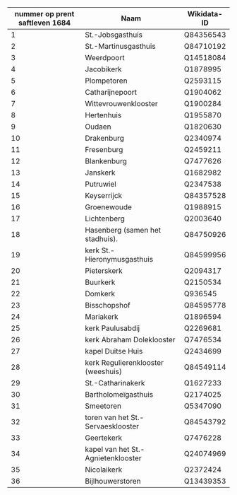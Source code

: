 |nummer op prent saftleven 1684|Naam|Wikidata-ID|
| ---- | -- | -------- |
|1|St.-Jobsgasthuis|Q84356543|
|2|St.-Martinusgasthuis|Q84710192|
|3|Weerdpoort| Q14518084|
|4|Jacobikerk| Q1878995|
|5|Plompetoren| Q2593115|
|6|Catharijnepoort| Q1904062|
|7|Wittevrouwenklooster| Q1900284|
|8|Hertenhuis|Q1955870|
|9|Oudaen| Q1820630|
|10|Drakenburg| Q2340974|
|11|Fresenburg| Q2459211|
|12|Blankenburg|Q7477626|
|13|Janskerk| Q1682982|
|14|Putruwiel| Q2347538|
|15|Keyserrijck|Q84357528
|16|Groenewoude| Q1988915|
|17|Lichtenberg| Q2003640|
|18|Hasenberg (samen het stadhuis). |Q84750926|
|19|kerk St.-Hieronymusgasthuis|Q84599956|
|20|Pieterskerk| Q2094317|
|21|Buurkerk| Q2150534|
|22|Domkerk| Q936545|
|23|Bisschopshof|Q84595778|
|24|Mariakerk| Q1896594|
|25|kerk Paulusabdij| Q2269681|
|26|kerk Abraham Doleklooster|Q7476534|
|27|kapel Duitse Huis| Q2434699|
|28|kerk Regulierenklooster (weeshuis)|Q84549114|
|29|St.-Catharinakerk| Q1627233|
|30|Bartholomeïgasthuis| Q2174025|
|31|Smeetoren| Q5347090|
|32|toren van het St.-Servaesklooster|Q84543792|
|33|Geertekerk| Q7476228|
|34|kapel van het St.-Agnietenklooster| Q24074969|
|35|Nicolaikerk| Q2372424|
|36|Bijlhouwerstoren| Q13439353|
